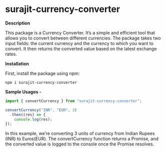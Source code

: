 # surajit-currency-converter

**Description**

This package is a Currency Converter. It’s a simple and efficient tool that allows you to convert between different currencies. The package takes two input fields: the current currency and the currency to which you want to convert. It then returns the converted value based on the latest exchange rates.

**Installation**

First, install the package using npm:

```npm i surajit-currency-converter```

**Sample Usages -**

```javascript 
import { convertCurrency } from "surajit-currency-converter";

convertCurrency("INR", "EUR", 3)
  .then((res) => {
    console.log(res);
});

```

In this example, we’re converting 3 units of currency from Indian Rupees (INR) to Euros(EUR). The convertCurrency function returns a Promise, and the converted value is logged to the console once the Promise resolves.

